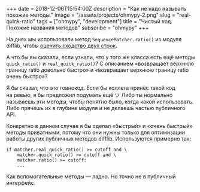+++
date = 2018-12-06T15:54:00Z
description = "Как не надо называть похожие методы."
image = "/assets/projects/ohmypy-2.png"
slug = "real-quick-ratio"
tags = ["ohmypy", "development"]
title = "Чистый код. Похожие названия методов"
subscribe = "ohmypy"
+++

На днях мы использовали метод `SequenceMatcher.ratio()` из модуля difflib, чтобы [оценить сходство двух строк](/difflib-ratio/).

А что бы вы сказали, если узнали, что у того же класса есть ещё методы `quick_ratio()` и `real_quick_ratio()`? С описанием «возвращает верхнюю границу ratio довольно быстро» и «возвращает верхнюю границу ratio очень быстро»?

Я бы сказал, что это говнокод. Если бы коллега принёс такой код на ревью, я бы предложил подумать ещё ツ Либо ты нормально называешь эти методы, чтобы понятно было, когда какой использовать. Либо прячешь их в глубине модуля и не делаешь частью публичного API.

Конкретно в данном случае я бы сделал «быстрый» и «очень быстрый» методы приватными, потому что они нужны только для оптимизации работы других публичных методов difflib. Используются примерно так:

```
if matcher.real_quick_ratio() >= cutoff and \
    matcher.quick_ratio() >= cutoff and \
    matcher.ratio() >= cutoff:
    ...
```

Как вспомогательные методы — ладно. Но точно не в публичный интерфейс.
